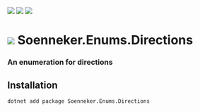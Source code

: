 ﻿[![](https://img.shields.io/nuget/v/soenneker.enums.directions.svg?style=for-the-badge)](https://www.nuget.org/packages/soenneker.enums.directions/)
[![](https://img.shields.io/github/actions/workflow/status/soenneker/soenneker.enums.directions/publish-package.yml?style=for-the-badge)](https://github.com/soenneker/soenneker.enums.directions/actions/workflows/publish-package.yml)
[![](https://img.shields.io/nuget/dt/soenneker.enums.directions.svg?style=for-the-badge)](https://www.nuget.org/packages/soenneker.enums.directions/)

# ![](https://user-images.githubusercontent.com/4441470/224455560-91ed3ee7-f510-4041-a8d2-3fc093025112.png) Soenneker.Enums.Directions
### An enumeration for directions

## Installation

```
dotnet add package Soenneker.Enums.Directions
```
